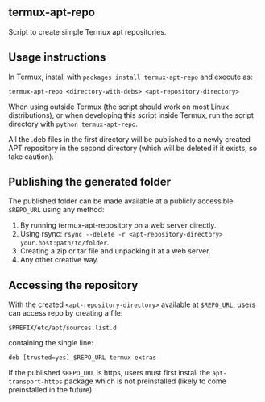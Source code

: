 termux-apt-repo
---------------
Script to create simple Termux apt repositories.

Usage instructions
------------------
In Termux, install with `packages install termux-apt-repo` and execute as:

    termux-apt-repo <directory-with-debs> <apt-repository-directory>

When using outside Termux (the script should work on most Linux distributions), or when developing this script inside Termux, run the script directory with `python termux-apt-repo`.

All the .deb files in the first directory will be published to a newly created APT repository in the second directory (which will be deleted if it exists, so take caution).

Publishing the generated folder
-------------------------------
The published folder can be made available at a publicly accessible `$REPO_URL` using any method:

1. By running termux-apt-repository on a web server directly.
2. Using rsync: `rsync --delete -r <apt-repository-directory> your.host:path/to/folder`.
3. Creating a zip or tar file and unpacking it at a web server.
4. Any other creative way.

Accessing the repository
------------------------
With the created `<apt-repository-directory>` available at `$REPO_URL`, users can access repo by creating a file:

    $PREFIX/etc/apt/sources.list.d

containing the single line:

    deb [trusted=yes] $REPO_URL termux extras

If the published `$REPO_URL` is https, users must first install the `apt-transport-https` package which is not preinstalled (likely to come preinstalled in the future).
